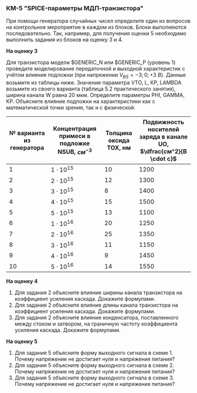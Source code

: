 ### КМ-5 "SPICE-параметры МДП-транзистора"

При помощи генератора случайных чисел определите один из вопросов на контрольное мероприятие в каждом из блоков. Блоки выполняются последовательно. Так, например, для получения оценки 5 необходимо выполнить задания из блоков на оценку 3 и 4.

**На оценку 3**

Для транзистора модели $GENERIC_N или $GENERIC_P (уровень 1) проведите моделирование передаточной и выходной характеристик с учётом влияния подложки (при напряжении $V_{BS} = -3; 0; +3\ В$).
Данные возьмите из таблицы ниже. Значение параметра VTO, L, KP, LAMBDA возьмите из своего варианта (таблица 5.2 практического занятия), ширина канала W равна 20 мкм.
Определите параметры PHI, GAMMA, KP.
Объясните влияние подложки на характеристики как с математической точки зрения, так и с физической.

| № варианта из генератора | Концентрация примеси в подложке NSUB, $см^{-3}$ | Толщина оксида TOX, нм | Подвижность носителей заряда в канале UO, $\dfrac{см^2}{В \cdot с}$ |
|-----------|----|----|----|
| 1 | $1 \cdot 10^{15}$ | 10 | 1200 |
| 2 | $2 \cdot 10^{15}$ | 12 | 1300 |
| 3 | $3 \cdot 10^{15}$ | 8  | 1400 |
| 4 | $4 \cdot 10^{15}$ | 15 | 1500 |
| 5 | $5 \cdot 10^{15}$ | 13 | 1100 |
| 6 | $1 \cdot 10^{16}$ | 20 | 1250 |
| 7 | $2 \cdot 10^{16}$ | 25 | 1350 |
| 8 | $3 \cdot 10^{16}$ | 11 | 1150 |
| 9 | $4 \cdot 10^{16}$ | 9  | 1450 |
|10 | $5 \cdot 10^{16}$ | 14 | 1550 |

**На оценку 4**

1. Для задания 2 объясните влияние ширины канала транзистора на коэффициент усиления каскада. Докажите формулами.
2. Для задания 2 объясните влияние длины канала транзистора на коэффициент усиления каскада. Докажите формулами.
3. Для задания 2 объясните влияние конденсатора, поставленного между стоком и затвором, на граничную частоту коэффициента усиления каскада. Докажите формулами.

**На оценку 5**

1. Для задания 5 объясните форму выходного сигнала в схеме 1. Почему напряжение не достигает нуля и напряжения питания?
2. Для задания 5 объясните форму выходного сигнала в схеме 2. Почему напряжение не достигает нуля и напряжения питания?
3. Для задания 5 объясните форму выходного сигнала в схеме 3. Почему напряжение не достигает нуля и напряжения питания?
